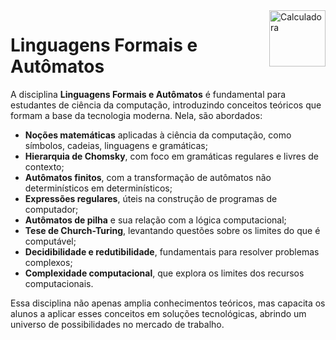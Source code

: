 <img src="https://images.vexels.com/content/204855/preview/math-calculator-illustration-58d9f4.png" alt="Calculadora" width="90" align="right">

# Linguagens Formais e Autômatos

A disciplina **Linguagens Formais e Autômatos** é fundamental para estudantes de ciência da computação, introduzindo conceitos teóricos que formam a base da tecnologia moderna. Nela, são abordados:

- **Noções matemáticas** aplicadas à ciência da computação, como símbolos, cadeias, linguagens e gramáticas;
- **Hierarquia de Chomsky**, com foco em gramáticas regulares e livres de contexto;
- **Autômatos finitos**, com a transformação de autômatos não determinísticos em determinísticos;
- **Expressões regulares**, úteis na construção de programas de computador;
- **Autômatos de pilha** e sua relação com a lógica computacional;
- **Tese de Church-Turing**, levantando questões sobre os limites do que é computável;
- **Decidibilidade e redutibilidade**, fundamentais para resolver problemas complexos;
- **Complexidade computacional**, que explora os limites dos recursos computacionais.

Essa disciplina não apenas amplia conhecimentos teóricos, mas capacita os alunos a aplicar esses conceitos em soluções tecnológicas, abrindo um universo de possibilidades no mercado de trabalho.